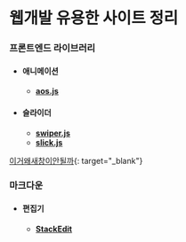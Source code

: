 # 웹개발 유용한 사이트 정리

### 프론트엔드 라이브러리
- #### 애니메이션
  - <a href="https://michalsnik.github.io/aos/" target="_blank">**aos.js**</a>
  
- #### 슬라이더
  - [**swiper.js**](https://swiperjs.com/)
  - [**slick.js**](https://kenwheeler.github.io/slick/)

[이거왜새창이안될까](https://swiperjs.com/){: target="_blank"}
  
### 마크다운
 - #### 편집기
   - [**StackEdit**](https://michalsnik.github.io/aos/)
